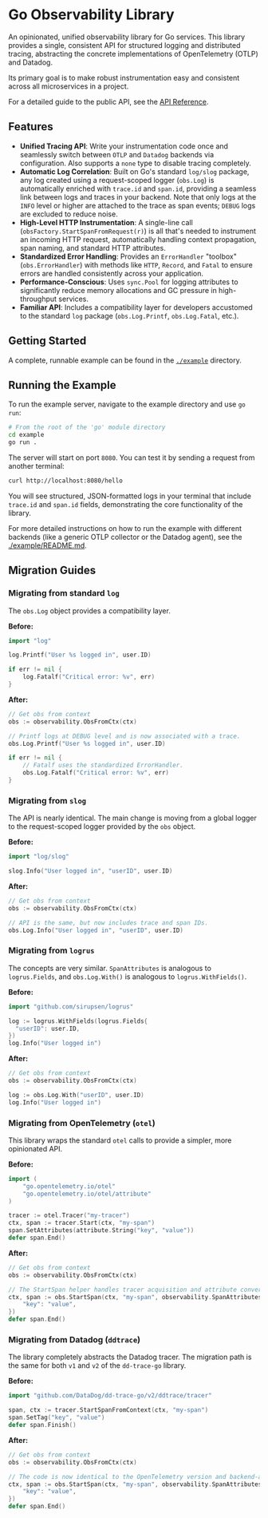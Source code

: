 # Go Observability Library

An opinionated, unified observability library for Go services. This library provides a single, consistent API for structured logging and distributed tracing, abstracting the concrete implementations of OpenTelemetry (OTLP) and Datadog.

Its primary goal is to make robust instrumentation easy and consistent across all microservices in a project.

For a detailed guide to the public API, see the [API Reference](./doc/API.md).

## Features

- **Unified Tracing API**: Write your instrumentation code once and seamlessly switch between `OTLP` and `Datadog` backends via configuration. Also supports a `none` type to disable tracing completely.
- **Automatic Log Correlation**: Built on Go's standard `log/slog` package, any log created using a request-scoped logger (`obs.Log`) is automatically enriched with `trace.id` and `span.id`, providing a seamless link between logs and traces in your backend. Note that only logs at the `INFO` level or higher are attached to the trace as span events; `DEBUG` logs are excluded to reduce noise.
- **High-Level HTTP Instrumentation**: A single-line call (`obsFactory.StartSpanFromRequest(r)`) is all that's needed to instrument an incoming HTTP request, automatically handling context propagation, span naming, and standard HTTP attributes.
- **Standardized Error Handling**: Provides an `ErrorHandler` "toolbox" (`obs.ErrorHandler`) with methods like `HTTP`, `Record`, and `Fatal` to ensure errors are handled consistently across your application.
- **Performance-Conscious**: Uses `sync.Pool` for logging attributes to significantly reduce memory allocations and GC pressure in high-throughput services.
- **Familiar API**: Includes a compatibility layer for developers accustomed to the standard `log` package (`obs.Log.Printf`, `obs.Log.Fatal`, etc.).

## Getting Started

A complete, runnable example can be found in the [`./example`](./example) directory.

## Running the Example

To run the example server, navigate to the example directory and use `go run`:

```sh
# From the root of the 'go' module directory
cd example
go run .
```

The server will start on port `8080`. You can test it by sending a request from another terminal:

```sh
curl http://localhost:8080/hello
```

You will see structured, JSON-formatted logs in your terminal that include `trace.id` and `span.id` fields, demonstrating the core functionality of the library.

For more detailed instructions on how to run the example with different backends (like a generic OTLP collector or the Datadog agent), see the [./example/README.md](./example/README.md).

## Migration Guides

### Migrating from standard `log`

The `obs.Log` object provides a compatibility layer.

**Before:**
```go
import "log"

log.Printf("User %s logged in", user.ID)

if err != nil {
    log.Fatalf("Critical error: %v", err)
}
```

**After:**
```go
// Get obs from context
obs := observability.ObsFromCtx(ctx)

// Printf logs at DEBUG level and is now associated with a trace.
obs.Log.Printf("User %s logged in", user.ID)

if err != nil {
    // Fatalf uses the standardized ErrorHandler.
    obs.Log.Fatalf("Critical error: %v", err)
}
```

### Migrating from `slog`

The API is nearly identical. The main change is moving from a global logger to the request-scoped logger provided by the `obs` object.

**Before:**
```go
import "log/slog"

slog.Info("User logged in", "userID", user.ID)
```

**After:**
```go
// Get obs from context
obs := observability.ObsFromCtx(ctx)

// API is the same, but now includes trace and span IDs.
obs.Log.Info("User logged in", "userID", user.ID)
```

### Migrating from `logrus`

The concepts are very similar. `SpanAttributes` is analogous to `logrus.Fields`, and `obs.Log.With()` is analogous to `logrus.WithFields()`.

**Before:**
```go
import "github.com/sirupsen/logrus"

log := logrus.WithFields(logrus.Fields{
  "userID": user.ID,
})
log.Info("User logged in")
```

**After:**
```go
// Get obs from context
obs := observability.ObsFromCtx(ctx)

log := obs.Log.With("userID", user.ID)
log.Info("User logged in")
```

### Migrating from OpenTelemetry (`otel`)

This library wraps the standard `otel` calls to provide a simpler, more opinionated API.

**Before:**
```go
import (
    "go.opentelemetry.io/otel"
    "go.opentelemetry.io/otel/attribute"
)

tracer := otel.Tracer("my-tracer")
ctx, span := tracer.Start(ctx, "my-span")
span.SetAttributes(attribute.String("key", "value"))
defer span.End()
```

**After:**
```go
// Get obs from context
obs := observability.ObsFromCtx(ctx)

// The StartSpan helper handles tracer acquisition and attribute conversion.
ctx, span := obs.StartSpan(ctx, "my-span", observability.SpanAttributes{
    "key": "value",
})
defer span.End()
```

### Migrating from Datadog (`ddtrace`)

The library completely abstracts the Datadog tracer. The migration path is the same for both `v1` and `v2` of the `dd-trace-go` library.

**Before:**
```go
import "github.com/DataDog/dd-trace-go/v2/ddtrace/tracer"

span, ctx := tracer.StartSpanFromContext(ctx, "my-span")
span.SetTag("key", "value")
defer span.Finish()
```

**After:**
```go
// Get obs from context
obs := observability.ObsFromCtx(ctx)

// The code is now identical to the OpenTelemetry version and backend-agnostic.
ctx, span := obs.StartSpan(ctx, "my-span", observability.SpanAttributes{
    "key": "value",
})
defer span.End()
```
